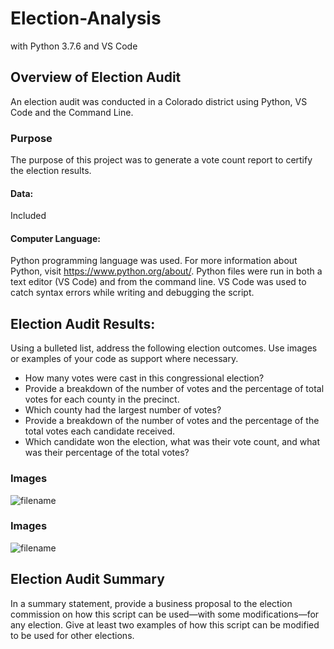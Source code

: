 # Election-Analysis
with Python 3.7.6 and VS Code

## Overview of Election Audit
An election audit was conducted in a Colorado district using Python, VS Code and the Command Line. 

### Purpose
The purpose of this project was to generate a vote count report to certify the election results.
#### Data: 
Included 

#### Computer Language: 
Python programming language was used. For more information about Python, visit https://www.python.org/about/. Python files were run in both a text editor (VS Code) and from the command line. VS Code was used to catch syntax errors while writing and debugging the script.

## Election Audit Results: 
Using a bulleted list, address the following election outcomes. Use images or examples of your code as support where necessary.

- How many votes were cast in this congressional election?
- Provide a breakdown of the number of votes and the percentage of total votes for each county in the precinct.
- Which county had the largest number of votes?
- Provide a breakdown of the number of votes and the percentage of the total votes each candidate received.
- Which candidate won the election, what was their vote count, and what was their percentage of the total votes?

### Images
![filename](URL)

### Images
![filename](URL)

## Election Audit Summary
In a summary statement, provide a business proposal to the election commission on how this script can be used—with some modifications—for any election. Give at least two examples of how this script can be modified to be used for other elections.

